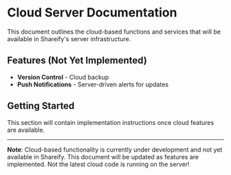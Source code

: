 # Cloud Server Documentation

This document outlines the cloud-based functions and services that will be available in Shareify's server infrastructure.

## Features (Not Yet Implemented)

* **Version Control** - Cloud backup
* **Push Notifications** - Server-driven alerts for updates


## Getting Started

This section will contain implementation instructions once cloud features are available.

---

**Note**: Cloud-based functionality is currently under development and not yet available in Shareify. This document will be updated as features are implemented.
Not the latest cloud code is running on the server!